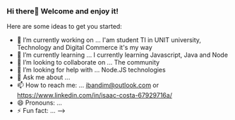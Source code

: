 ### Hi there👋 Welcome and enjoy it!

<!--
**ibandim123/ibandim123** is a ✨ _special_ ✨ repository because its `README.md` (this file) appears on your GitHub profile.
-->
Here are some ideas to get you started:

- 🔭 I’m currently working on ... I'am student TI in UNIT university, Technology and Digital Commerce it's my way
- 🌱 I’m currently learning ... I currently learning Javascript, Java and Node 
- 👯 I’m looking to collaborate on ... The community
- 🤔 I’m looking for help with ... Node.JS technologies 
- 💬 Ask me about ...
- 📫 How to reach me: ... 	ibandim@outlook.com or https://www.linkedin.com/in/isaac-costa-67929716a/
- 😄 Pronouns: ...
- ⚡ Fun fact: ... 
-->
